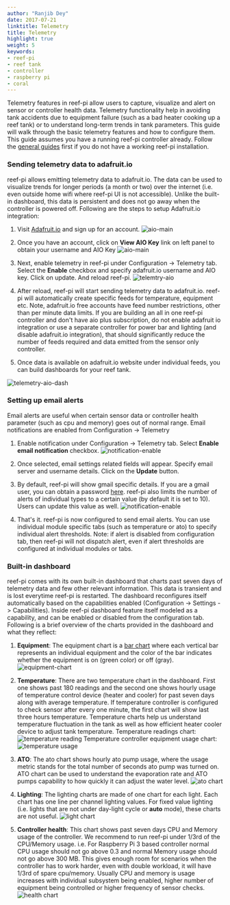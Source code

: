 ```yaml
---
author: "Ranjib Dey"
date: 2017-07-21
linktitle: Telemetry
title: Telemetry
highlight: true
weight: 5
keywords:
- reef-pi
- reef tank
- controller
- raspberry pi
- coral
---
```


Telemetry features in reef-pi allow users to capture, visualize and alert on sensor or controller health data. Telemetry functionality help in avoiding tank accidents due to equipment failure (such as a bad heater cooking up a reef tank) or to understand long-term trends in tank parameters. This guide will walk through the basic telemetry features and how to configure them. This guide assumes you have a running reef-pi controller already. Follow the [general guides](/guides/) first  if you do not have a working reef-pi installation.

### Sending telemetry data to adafruit.io

reef-pi allows emitting telemetry data to adafruit.io. The data can be used to visualize trends for longer periods (a month or two) over the internet (i.e. even outside home wifi where reef-pi UI is not accessible). Unlike the built-in dashboard, this data is persistent and does not go away when the controller is powered off. Following are the steps to setup Adafruit.io integration:

1. Visit [Adafruit.io](https://io.adafruit.com/) and sign up for an account.
![aio-main](/img/telemetry/aio-main.png)

2. Once you have an account, click on **View AIO Key** link on left panel to obtain your username and AIO Key
![aio-main](/img/telemetry/aio-main.png)

3. Next, enable telemetry in reef-pi under Configuration -> Telemetry tab. Select the **Enable** checkbox and specify adafruit.io username and AIO key. Click on update. And reload reef-pi.
![telemtry-aio](/img/telemetry/telemetry-aio.png)


4. After reload, reef-pi will start sending telemetry data to adafruit.io. reef-pi will automatically create specific feeds for temperature, equipment etc. Note, adafruit.io free accounts have feed number restrictions, other than per minute data limits. If you are building an all in one reef-pi controller and don't have aio plus subscription, do not enable adafruit io integration or use a separate controller for power bar and lighting (and disable adafruit.io integration), that should significantly reduce the number of feeds required and data emitted from the sensor only controller.

5. Once data is available on adafruit.io website under individual feeds, you can build dashboards for your reef tank.

![telemetry-aio-dash](/img/telemetry/aio-dash.png)


### Setting up email alerts

Email alerts are useful when certain sensor data or controller health parameter (such as cpu and memory) goes out of normal range. Email notifications are enabled from Configuration -> Telemetry

1. Enable notification under Configuration -> Telemetry tab. Select **Enable email notification** checkbox.
![notification-enable](/img/telemetry/email-enable.png)

2. Once selected, email settings related fields will appear. Specify email server and username details. Click on the **Update** button.

3. By default, reef-pi will show gmail specific details. If you are a gmail user, you can obtain a password [here](https://security.google.com/settings/security/apppasswords). reef-pi also limits the number of alerts of individual types to a certain value (by default it is set to 10). Users can update this value as well.
![notification-enable](/img/telemetry/email-settings.png)


3. That's it. reef-pi is now configured to send email alerts. You can use individual module specific tabs (such as temperature or ato) to specify individual alert thresholds. Note: if alert is disabled from configuration tab, then reef-pi will not dispatch alert, even if alert thresholds are configured at individual modules or tabs.


### Built-in dashboard

reef-pi comes with its own built-in dashboard that charts past seven days of telemetry data and few other relevant information. This data is transient and is lost everytime reef-pi is restarted. The dashboard reconfigures itself automatically based on the capabilities enabled (Configuration -> Settings -> Capabilities). Inside reef-pi dashboard feature itself modeled as a capability, and can be enabled or disabled from the configuration tab. Following is a brief overview of the charts provided in the dashboard and what they reflect:

1. **Equipment**: The equipment chart is a [bar chart](https://en.wikipedia.org/wiki/Bar_chart) where each vertical bar represents an individual equipment and the color of the bar indicates whether the equipment is on (green color) or off (gray).
![equipment-chart](/img/telemetry/equipment-chart.png)

2. **Temperature**: There are two temperature chart in the dashboard. First one shows past 180 readings and the second one shows hourly usage of temperature control device (heater and cooler) for past seven days along with average temperature. If temperature controller is configured to check sensor after every one minute, the first chart will show last three hours temperature. Temperature charts help us understand temperature fluctuation in the tank as well as how efficient heater cooler device to adjust tank temperature.
Temperature readings chart:
![temperature reading](/img/telemetry/temperature-chart.png)
Temperature controller equipment usage chart:
![temperature usage](/img/telemetry/temperature-usage.png)

3. **ATO**: The ato chart shows hourly ato pump usage, where the usage metric stands for the total number of seconds ato pump was turned on. ATO chart can be used to understand the evaporation rate and ATO pumps capability to how quickly it can adjust the water level.
![ato chart](/img/telemetry/ato-chart.png)

4. **Lighting**: The lighting charts are made of one chart for each light. Each chart has one line per channel lighting values. For fixed value lighting (i.e. lights that are not under day-light cycle or **auto** mode), these charts are not useful.
![light chart](/img/telemetry/light-chart.png)

5. **Controller health**: This chart shows past seven days CPU and Memory usage of the controller. We recommend to run reef-pi under 1/3rd of the CPU/Memory usage. i.e. For Raspberry Pi 3 based controller normal CPU usage should not go above 0.3 and normal Memory usage should not go above 300 MB. This gives enough room for scenarios when the controller has to work harder, even with double workload, it will have 1/3rd of spare cpu/memory. Usually CPU and memory is usage increases with individual subsystem being enabled, higher number of equipment being controlled or higher frequency of sensor checks.
![health chart](/img/telemetry/health-chart.png)
